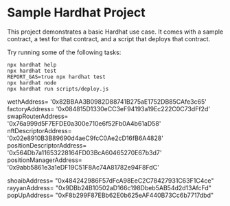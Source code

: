 # Sample Hardhat Project

This project demonstrates a basic Hardhat use case. It comes with a sample contract, a test for that contract, and a script that deploys that contract.

Try running some of the following tasks:

```shell
npx hardhat help
npx hardhat test
REPORT_GAS=true npx hardhat test
npx hardhat node
npx hardhat run scripts/deploy.js
```

wethAddress= '0x82BBAA3B0982D88741B275aE1752DB85CAfe3c65'
factoryAddress= '0x084815D1330eCC3eF94193a19Ec222C0C73dFf2d'
swapRouterAddress= '0x76a999d5F7EFDE0a300e710e6f52Fb0A4b61aD58'
nftDescriptorAddress= '0x02e8910B3B89690d4aeC9fcC0Ae2cD16fB6A4828'
positionDescriptorAddress= '0x564Db7a11653228164FD03BcA60465270E67b3d7'
positionManagerAddress= '0x9abb5861e3a1eDF19C51F8Ac74A81782e94F8FdC'

shoaibAddress= "0x484242986F57dFcA98EeC2C78427931C63F1C4ce"
rayyanAddress= "0x9DBb24B10502aD166c198Dbeb5AB54d2d13AfcFd"
popUpAddress= "0xF8b299F87EBb62E0b625eAF440B73Cc6b7717dbd"
